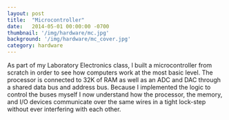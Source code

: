 ```yaml
---
layout: post
title:  "Microcontroller"
date:   2014-05-01 00:00:00 -0700
thumbnail: '/img/hardware/mc.jpg'
background: '/img/hardware/mc_cover.jpg'
category: hardware
---
```

As part of my Laboratory Electronics class, I built a microcontroller from scratch in order to see how computers work at the most basic level. The processor is connected to 32K of RAM as well as an ADC and DAC through a shared data bus and address bus. Because I implemented the logic to control the buses myself I now understand how the processor, the memory, and I/O devices communicate over the same wires in a tight lock-step without ever interfering with each other.